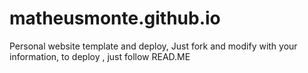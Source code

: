 # matheusmonte.github.io
Personal website template and deploy, Just fork and modify with your information, to deploy , just follow READ.ME
